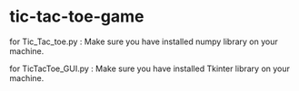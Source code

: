 # tic-tac-toe-game
for Tic_Tac_toe.py :
    Make sure you have installed numpy library on your machine.

for TicTacToe_GUI.py :
    Make sure you have installed Tkinter library on your machine.
